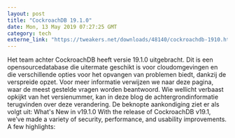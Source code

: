 ```yaml
---
layout: post
title: "CockroachDB 19.1.0"
date: Mon, 13 May 2019 07:27:25 GMT
category: tech
externe_link: "https://tweakers.net/downloads/48140/cockroachdb-1910.html"
---
```


Het team achter CockroachDB heeft versie 19.1.0 uitgebracht. Dit is een opensourcedatabase die uitermate geschikt is voor cloudomgevingen en die verschillende opties voor het opvangen van problemen biedt, dankzij de verspreide opzet. Voor meer informatie verwijzen we naar deze pagina, waar de meest gestelde vragen worden beantwoord. Wie wellicht verbaast opkijkt van het versienummer, kan in deze blog de achtergrondinformatie terugvinden over deze verandering. De beknopte aankondiging ziet er als volgt uit: What's New in v19.1.0 With the release of CockroachDB v19.1, we’ve made a variety of security, performance, and usability improvements. A few highlights:<img src="http://feeds.feedburner.com/~r/tweakers/mixed/~4/PH8mAXXlC_s" height="1" width="1" alt=""/>

